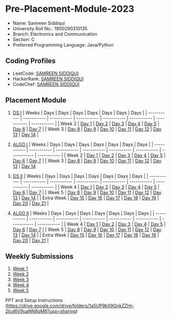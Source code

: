 # Pre-Placement-Module-2023

- Name: Samreen Siddiqui
- University Roll No.: 1900290310135
- Branch: Electronics and Communication
- Section: C
- Preferred Programming Language: Java/Python

## Coding Profiles
- LeetCode: [SAMREEN SIDDIQUI](https://leetcode.com/Samm_22/)
- HackerRank: [SAMREEN SIDDIQUI](https://www.hackerrank.com/S_2206)
- CodeChef: [SAMREEN SIDDIQUI](https://www.codechef.com/users/samreen_22)

## Placement Module
1. [DS I](https://github.com/SAMREEN22/Pre-Placement-Module-2023/tree/main/DS%20I)
    | Weeks | Days | Days | Days | Days | Days | Days | Days |
    | ----------- | ----------- | ----------- | ----------- | ----------- | ----------- | ----------- | ----------- | 
    | Week 2 | [Day 1](https://github.com/SAMREEN22/Pre-Placement-Module-2023/tree/main/DS%20I/Day%201) | [Day 2](https://github.com/SAMREEN22/Pre-Placement-Module-2023/tree/main/DS%20I/Day%202) | [Day 3](https://github.com/SAMREEN22/Pre-Placement-Module-2023/tree/main/DS%20I/Day%203) | [Day 4](https://github.com/SAMREEN22/Pre-Placement-Module-2023/tree/main/DS%20I/Day%204) | [Day 5](https://github.com/SAMREEN22/Pre-Placement-Module-2023/tree/main/DS%20I/Day%205) | [Day 6](https://github.com/SAMREEN22/Pre-Placement-Module-2023/tree/main/DS%20I/Day%206) | [Day 7](https://github.com/SAMREEN22/Pre-Placement-Module-2023/tree/main/DS%20I/Day%207) |
    | Week 3 | [Day 8](https://github.com/SAMREEN22/Pre-Placement-Module-2023/tree/main/DS%20I/Day%208) | [Day 9](https://github.com/SAMREEN22/Pre-Placement-Module-2023/tree/main/DS%20I/Day%209) | [Day 10](https://github.com/SAMREEN22/Pre-Placement-Module-2023/tree/main/DS%20I/Day%2010) | [Day 11](https://github.com/SAMREEN22/Pre-Placement-Module-2023/tree/main/DS%20I/Day%2011) | [Day 12](https://github.com/SAMREEN22/Pre-Placement-Module-2023/tree/main/DS%20I/Day%2012) | [Day 13](https://github.com/SAMREEN22/Pre-Placement-Module-2023/tree/main/DS%20I/Day%2013) | [Day 14](https://github.com/SAMREEN22/Pre-Placement-Module-2023/tree/main/DS%20I/Day%2014) |
    
2. [ALGO I](https://github.com/SAMREEN22/Pre-Placement-Module-2023/tree/main/ALGO%20I)
    | Weeks | Days | Days | Days | Days | Days | Days | Days |
    | ----------- | ----------- | ----------- | ----------- | ----------- | ----------- | ----------- | ----------- |
    | Week 2 | [Day 1](https://github.com/SAMREEN22/Pre-Placement-Module-2023/tree/main/ALGO%20I/Day%201) | [Day 2](https://github.com/SAMREEN22/Pre-Placement-Module-2023/tree/main/ALGO%20I/Day%202) | [Day 3](https://github.com/SAMREEN22/Pre-Placement-Module-2023/tree/main/ALGO%20I/Day%203) | [Day 4](https://github.com/SAMREEN22/Pre-Placement-Module-2023/tree/main/ALGO%20I/Day%204) | [Day 5](https://github.com/SAMREEN22/Pre-Placement-Module-2023/tree/main/ALGO%20I/Day%205) | [Day 6](https://github.com/SAMREEN22/Pre-Placement-Module-2023/tree/main/ALGO%20I/Day%206) | [Day 7](https://github.com/SAMREEN22/Pre-Placement-Module-2023/tree/main/ALGO%20I/Day%207) |
    | Week 3 | [Day 8](https://github.com/SAMREEN22/Pre-Placement-Module-2023/tree/main/ALGO%20I/Day%208) | [Day 9](https://github.com/SAMREEN22/Pre-Placement-Module-2023/tree/main/ALGO%20I/Day%209) | [Day 10](https://github.com/SAMREEN22/Pre-Placement-Module-2023/tree/main/ALGO%20I/Day%2010) | [Day 11](https://github.com/SAMREEN22/Pre-Placement-Module-2023/tree/main/ALGO%20I/Day%2011) | [Day 12](https://github.com/SAMREEN22/Pre-Placement-Module-2023/tree/main/ALGO%20I/Day%2012) | [Day 13](https://github.com/SAMREEN22/Pre-Placement-Module-2023/tree/main/ALGO%20I/Day%2013) | [Day 14](https://github.com/SAMREEN22/Pre-Placement-Module-2023/tree/main/ALGO%20I/Day%2014)  
    
3. [DS II](https://github.com/SAMREEN22/Pre-Placement-Module-2023/tree/main/DS%20II)
    | Weeks | Days | Days | Days | Days | Days | Days | Days |
    | ----------- | ----------- | ----------- | ----------- | ----------- | ----------- | ----------- | ----------- |
    | Week 4 | [Day 1](https://github.com/SAMREEN22/Pre-Placement-Module-2023/tree/main/DS%20II/Day%201) | [Day 2](https://github.com/SAMREEN22/Pre-Placement-Module-2023/tree/main/DS%20II/Day%202) | [Day 3](https://github.com/SAMREEN22/Pre-Placement-Module-2023/tree/main/DS%20II/Day%203) | [Day 4](https://github.com/SAMREEN22/Pre-Placement-Module-2023/tree/main/DS%20II/Day%204) | [Day 5](https://github.com/SAMREEN22/Pre-Placement-Module-2023/tree/main/DS%20II/Day%205) | [Day 6](https://github.com/SAMREEN22/Pre-Placement-Module-2023/tree/main/DS%20II/Day%206) | [Day 7](https://github.com/SAMREEN22/Pre-Placement-Module-2023/tree/main/DS%20II/Day%207) | 
    | Week 5 | [Day 8](https://github.com/SAMREEN22/Pre-Placement-Module-2023/tree/main/DS%20II/Day%208) | [Day 9](https://github.com/SAMREEN22/Pre-Placement-Module-2023/tree/main/DS%20II/Day%209) | [Day 10](https://github.com/SAMREEN22/Pre-Placement-Module-2023/tree/main/DS%20II/Day%2010) | [Day 11](https://github.com/SAMREEN22/Pre-Placement-Module-2023/tree/main/DS%20II/Day%2011) | [Day 12](https://github.com/SAMREEN22/Pre-Placement-Module-2023/tree/main/DS%20II/Day%2012) | [Day 13](https://github.com/SAMREEN22/Pre-Placement-Module-2023/tree/main/DS%20II/Day%2013) | [Day 14](https://github.com/SAMREEN22/Pre-Placement-Module-2023/tree/main/DS%20II/Day%2014) |
    | Extra Week | [Day 15](https://github.com/SAMREEN22/Pre-Placement-Module-2023/tree/main/DS%20II/Day%2015) | [Day 16](https://github.com/SAMREEN22/Pre-Placement-Module-2023/tree/main/DS%20II/Day%2016) | [Day 17](https://github.com/SAMREEN22/Pre-Placement-Module-2023/tree/main/DS%20II/Day%2017) | [Day 18](https://github.com/SAMREEN22/Pre-Placement-Module-2023/tree/main/DS%20II/Day%2018) | [Day 19](https://github.com/SAMREEN22/Pre-Placement-Module-2023/tree/main/DS%20II/Day%2019) | [Day 20](https://github.com/SAMREEN22/Pre-Placement-Module-2023/tree/main/DS%20II/Day%2020) | [Day 21](https://github.com/SAMREEN22/Pre-Placement-Module-2023/tree/main/DS%20II/Day%2021) |
    
4. [ALGO II](https://github.com/SAMREEN22/Pre-Placement-Module-2023/tree/main/ALGO%20II)
    | Weeks | Days | Days | Days | Days | Days | Days | Days |
    | ----------- | ----------- | ----------- | ----------- | ----------- | ----------- | ----------- | ----------- |
    | Week 4 | [Day 1](https://github.com/SAMREEN22/Pre-Placement-Module-2023/tree/main/ALGO%20II/Day%201) | [Day 2](https://github.com/SAMREEN22/Pre-Placement-Module-2023/tree/main/ALGO%20II/Day%202) | [Day 3](https://github.com/SAMREEN22/Pre-Placement-Module-2023/tree/main/ALGO%20II/Day%203) | [Day 4](https://github.com/SAMREEN22/Pre-Placement-Module-2023/tree/main/ALGO%20II/Day%204) | [Day 5](https://github.com/SAMREEN22/Pre-Placement-Module-2023/tree/main/ALGO%20II/Day%205) | [Day 6](https://github.com/SAMREEN22/Pre-Placement-Module-2023/tree/main/ALGO%20II/Day%206) | [Day 7](https://github.com/SAMREEN22/Pre-Placement-Module-2023/tree/main/ALGO%20II/Day%207) |
    | Week 5 | [Day 8](https://github.com/SAMREEN22/Pre-Placement-Module-2023/tree/main/ALGO%20II/Day%208) | [Day 9](https://github.com/SAMREEN22/Pre-Placement-Module-2023/tree/main/ALGO%20II/Day%209) | [Day 10](https://github.com/SAMREEN22/Pre-Placement-Module-2023/tree/main/ALGO%20II/Day%2010) | [Day 11](https://github.com/SAMREEN22/Pre-Placement-Module-2023/tree/main/ALGO%20II/Day%2011) | [Day 12](https://github.com/SAMREEN22/Pre-Placement-Module-2023/tree/main/ALGO%20II/Day%2012) | [Day 13](https://github.com/SAMREEN22/Pre-Placement-Module-2023/tree/main/ALGO%20II/Day%2013) | [Day 14](https://github.com/SAMREEN22/Pre-Placement-Module-2023/tree/main/ALGO%20II/Day%2014) |
    | Extra Week | [Day 15](https://github.com/SAMREEN22/Pre-Placement-Module-2023/tree/main/ALGO%20II/Day%2015) | [Day 16](https://github.com/SAMREEN22/Pre-Placement-Module-2023/tree/main/ALGO%20II/Day%2016) | [Day 17](https://github.com/SAMREEN22/Pre-Placement-Module-2023/tree/main/ALGO%20II/Day%2017) | [Day 18](https://github.com/SAMREEN22/Pre-Placement-Module-2023/tree/main/ALGO%20II/Day%2018) | [Day 19](https://github.com/SAMREEN22/Pre-Placement-Module-2023/tree/main/ALGO%20II/Day%2019) | [Day 20](https://github.com/SAMREEN22/Pre-Placement-Module-2023/tree/main/ALGO%20II/Day%2020) | [Day 21](https://github.com/SAMREEN22/Pre-Placement-Module-2023/tree/main/ALGO%20II/Day%2021) |

## Weekly Submissions
1. [Week 1](https://github.com/SAMREEN22/Pre-Placement-Module-2023/tree/main/Weekly%20Submissions/Week%201)
2. [Week 2](https://github.com/SAMREEN22/Pre-Placement-Module-2023/tree/main/Weekly%20Submissions/Week%202)
3. [Week 3](https://github.com/SAMREEN22/Pre-Placement-Module-2023/tree/main/Weekly%20Submissions/Week%203)
4. [Week 4](https://github.com/SAMREEN22/Pre-Placement-Module-2023/tree/main/Weekly%20Submissions/Week%204)
5. [Week 5](https://github.com/SAMREEN22/Pre-Placement-Module-2023/tree/main/Weekly%20Submissions/Week%205)


PPT and Setup Instructions    
(https://drive.google.com/drive/folders/1a5UP9b1i9GnkZZHr-2Icd6V9uaNN8qM6?usp=sharing)
